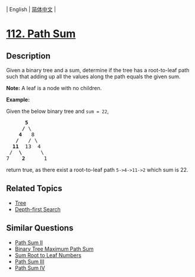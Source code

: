
| English | [简体中文](README.md) |

# [112. Path Sum](https://leetcode-cn.com/problems/path-sum/)

## Description

<p>Given a binary tree and a sum, determine if the tree has a root-to-leaf path such that adding up all the values along the path equals the given sum.</p>

<p><strong>Note:</strong>&nbsp;A leaf is a node with no children.</p>

<p><strong>Example:</strong></p>

<p>Given the below binary tree and <code>sum = 22</code>,</p>

<pre>
      <strong>5</strong>
     <strong>/</strong> \
    <strong>4</strong>   8
   <strong>/</strong>   / \
  <strong>11</strong>  13  4
 /  <strong>\</strong>      \
7    <strong>2</strong>      1
</pre>

<p>return true, as there exist a root-to-leaf path <code>5-&gt;4-&gt;11-&gt;2</code> which sum is 22.</p>


## Related Topics

- [Tree](https://leetcode-cn.com/tag/tree)
- [Depth-first Search](https://leetcode-cn.com/tag/depth-first-search)

## Similar Questions

- [Path Sum II](../path-sum-ii/README_EN.md)
- [Binary Tree Maximum Path Sum](../binary-tree-maximum-path-sum/README_EN.md)
- [Sum Root to Leaf Numbers](../sum-root-to-leaf-numbers/README_EN.md)
- [Path Sum III](../path-sum-iii/README_EN.md)
- [Path Sum IV](../path-sum-iv/README_EN.md)
